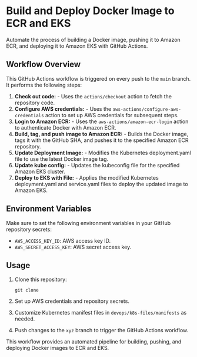 # Build and Deploy Docker Image to ECR and EKS

Automate the process of building a Docker image, pushing it to Amazon ECR, and deploying it to Amazon EKS with GitHub Actions.

## Workflow Overview

This GitHub Actions workflow is triggered on every push to the `main` branch. It performs the following steps:

1. **Check out code:**
        - Uses the `actions/checkout` action to fetch the repository code.
2. **Configure AWS credentials:**
        - Uses the `aws-actions/configure-aws-credentials` action to set up AWS credentials for subsequent steps.
3. **Login to Amazon ECR:**
        - Uses the `aws-actions/amazon-ecr-login` action to authenticate Docker with Amazon ECR.
4. **Build, tag, and push image to Amazon ECR:**
        - Builds the Docker image, tags it with the GitHub SHA, and pushes it to the specified Amazon ECR repository.
5. **Update Deployment Image:**
        - Modifies the Kubernetes deployment.yaml file to use the latest Docker image tag.
6. **Update kube config:**
        - Updates the kubeconfig file for the specified Amazon EKS cluster.
7. **Deploy to EKS with File:**
        - Applies the modified Kubernetes deployment.yaml and service.yaml files to deploy the updated image to Amazon EKS.

## Environment Variables

Make sure to set the following environment variables in your GitHub repository secrets:

- `AWS_ACCESS_KEY_ID`: AWS access key ID.
- `AWS_SECRET_ACCESS_KEY`: AWS secret access key.

## Usage

1. Clone this repository:
    
    `git clone`
    
2. Set up AWS credentials and repository secrets.
    
3. Customize Kubernetes manifest files in `devops/k8s-files/manifests` as needed.
    
4. Push changes to the `xyz` branch to trigger the GitHub Actions workflow.
    

This workflow provides an automated pipeline for building, pushing, and deploying Docker images to ECR and EKS.